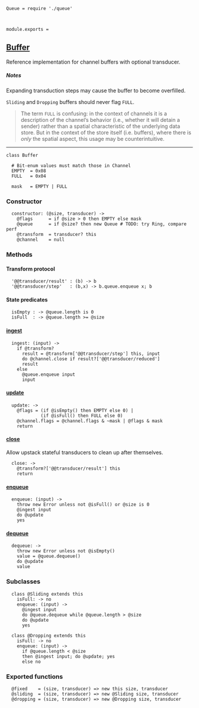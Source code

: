    Queue = require './queue'



    module.exports =




## [Buffer]()

Reference implementation for channel buffers with optional transducer.


##### Notes

Expanding transduction steps may cause the buffer to become overfilled.

`Sliding` and `Dropping` buffers should never flag `FULL`.

> The term `FULL` is confusing: in the context of channels it is a description
  of the channel’s behavior (i.e., whether it will detain a sender) rather than
  a spatial characteristic of the underlying data store. But in the context of
  the store itself (i.e. buffers), where there is *only* the spatial aspect,
  this usage may be counterintuitive.

---

    class Buffer

      # Bit-enum values must match those in Channel
      EMPTY  = 0x08
      FULL   = 0x04

      mask   = EMPTY | FULL


### Constructor

      constructor: (@size, transducer) ->
        @flags      = if @size > 0 then EMPTY else mask
        @queue      = if @size? then new Queue # TODO: try Ring, compare perf
        @transform  = transducer? this
        @channel    = null



### Methods


#### Transform protocol

      '@@transducer/result' : (b) -> b
      '@@transducer/step'   : (b,x) -> b.queue.enqueue x; b


#### State predicates

      isEmpty : -> @queue.length is 0
      isFull  : -> @queue.length >= @size


#### [ingest]()

      ingest: (input) ->
        if @transform?
          result = @transform['@@transducer/step'] this, input
          do @channel.close if result?['@@transducer/reduced']
          result
        else
          @queue.enqueue input
          input


#### [update]()

      update: ->
        @flags = (if @isEmpty() then EMPTY else 0) |
                 (if @isFull() then FULL else 0)
        @channel.flags = @channel.flags & ~mask | @flags & mask
        return


#### [close]()

Allow upstack stateful transducers to clean up after themselves.

      close: ->
        @transform?['@@transducer/result'] this
        return


#### [enqueue]()

      enqueue: (input) ->
        throw new Error unless not @isFull() or @size is 0
        @ingest input
        do @update
        yes


#### [dequeue]()

      dequeue: ->
        throw new Error unless not @isEmpty()
        value = @queue.dequeue()
        do @update
        value



### Subclasses

      class @Sliding extends this
        isFull: -> no
        enqueue: (input) ->
          @ingest input
          do @queue.dequeue while @queue.length > @size
          do @update
          yes

      class @Dropping extends this
        isFull: -> no
        enqueue: (input) ->
          if @queue.length < @size
          then @ingest input; do @update; yes
          else no



### Exported functions

      @fixed    = (size, transducer) => new this size, transducer
      @sliding  = (size, transducer) => new @Sliding size, transducer
      @dropping = (size, transducer) => new @Dropping size, transducer
